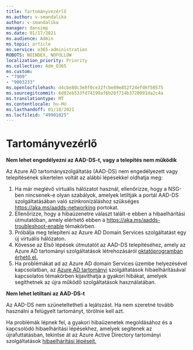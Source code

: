 ```yaml
---
title: Tartományvezérlő
ms.author: v-smandalika
author: v-smandalika
manager: dansimp
ms.date: 01/17/2021
ms.audience: Admin
ms.topic: article
ms.service: o365-administration
ROBOTS: NOINDEX, NOFOLLOW
localization_priority: Priority
ms.collection: Adm_O365
ms.custom:
- "7909"
- "9003233"
ms.openlocfilehash: d4cbe80c3e8f0ce32fcbe89e852f24efd6f50575
ms.sourcegitcommit: 6d02eb533fd74199af6b20f714b3720991da2c4a
ms.translationtype: MT
ms.contentlocale: hu-HU
ms.lasthandoff: 01/18/2021
ms.locfileid: "49901025"
---
```

# <a name="domain-controller"></a>Tartományvezérlő

**Nem lehet engedélyezni az AAD-DS-t, vagy a telepítés nem működik**

Az Azure AD tartományszolgáltatás (AAD-DS) nem engedélyezett vagy telepítésének sikertelen voltát az alábbi lépésekkel oldhatja meg:

1. Ha már meglévő virtuális hálózatot használ, ellenőrizze, hogy a NSG-ben nincsenek-e olyan szabályok, amelyek letiltják a portál AAD-DS szolgáltatásában való szinkronizáláshoz szükséges https://aka.ms/aadds-networking portokat.
2. Ellenőrizze, hogy a hibaüzenetre választ talált-e ebben a hibaelhárítási útmutatóban, amely elérhető ebben a  https://aka.ms/aadds-troubleshoot-enable témakörben.
3. Próbálja meg telepíteni az Azure AD Domain Services szolgáltatást egy új virtuális hálózaton.
4. Kövesse az Első lépések útmutatót az AAD-DS telepítéséhez, amely az Azure AD tartományi szolgáltatások létrehozásáról [oktatóprogramban érhető el.](https://docs.microsoft.com/azure/active-directory-domain-services/tutorial-create-instance)
5. Ha problémákat ad az Azure AD domain Services üzembe helyezésével kapcsolatban, az [Azure AD tartományi](https://docs.microsoft.com/azure/active-directory-domain-services/troubleshoot) szolgáltatások hibaelhárításával kapcsolatos témakörben kijavíthatja a gyakori hibákat, amelyek segíthetnek az újra működő szolgáltatások használatában. 

**Nem lehet letiltani az AAD-DS-t**

Az AAD-DS nem szüneteltetheti a lejátszást. Ha nem szeretné tovább használni a felügyelt tartományt, törölnie kell azt.

Ha problémák lépnek fel, a gyakori hibaüzenetek megoldásához és a kapcsolódó hibaelhárítási lépésekhez, amelyek segítenek az újrafuttatásban, tekintse át az Azure Active Directory tartományi szolgáltatások [hibaelhárítási lépéseit.](https://docs.microsoft.com/azure/active-directory-domain-services/troubleshoot)

